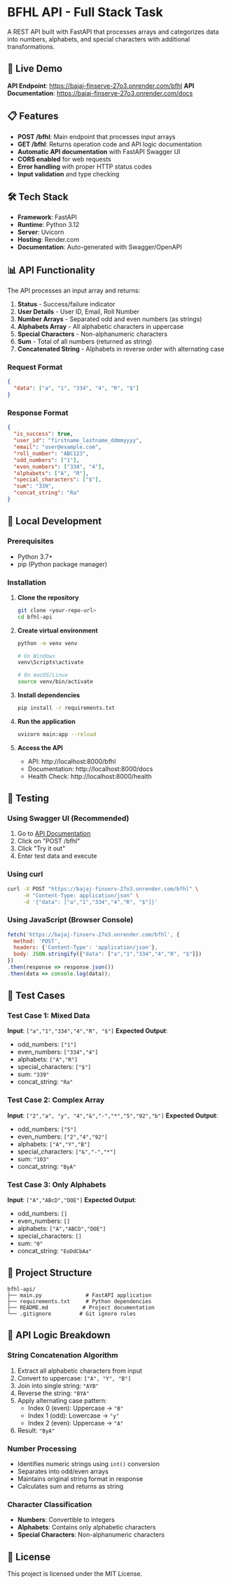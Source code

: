 
# BFHL API - Full Stack Task

A REST API built with FastAPI that processes arrays and categorizes data into numbers, alphabets, and special characters with additional transformations.

## 🚀 Live Demo

**API Endpoint**: https://bajaj-finserve-27o3.onrender.com/bfhl
**API Documentation**: https://bajaj-finserve-27o3.onrender.com/docs


## 📋 Features

- **POST /bfhl**: Main endpoint that processes input arrays
- **GET /bfhl**: Returns operation code and API logic documentation
- **Automatic API documentation** with FastAPI Swagger UI
- **CORS enabled** for web requests
- **Error handling** with proper HTTP status codes
- **Input validation** and type checking

## 🛠️ Tech Stack

- **Framework**: FastAPI
- **Runtime**: Python 3.12
- **Server**: Uvicorn
- **Hosting**: Render.com
- **Documentation**: Auto-generated with Swagger/OpenAPI

## 📊 API Functionality

The API processes an input array and returns:

1. **Status** - Success/failure indicator
2. **User Details** - User ID, Email, Roll Number
3. **Number Arrays** - Separated odd and even numbers (as strings)
4. **Alphabets Array** - All alphabetic characters in uppercase
5. **Special Characters** - Non-alphanumeric characters
6. **Sum** - Total of all numbers (returned as string)
7. **Concatenated String** - Alphabets in reverse order with alternating case

### Request Format
```json
{
  "data": ["a", "1", "334", "4", "R", "$"]
}
```

### Response Format
```json
{
  "is_success": true,
  "user_id": "firstname_lastname_ddmmyyyy",
  "email": "user@example.com",
  "roll_number": "ABC123",
  "odd_numbers": ["1"],
  "even_numbers": ["334", "4"],
  "alphabets": ["A", "R"],
  "special_characters": ["$"],
  "sum": "339",
  "concat_string": "Ra"
}
```

## 🔧 Local Development

### Prerequisites
- Python 3.7+
- pip (Python package manager)

### Installation

1. **Clone the repository**
   ```bash
   git clone <your-repo-url>
   cd bfhl-api
   ```

2. **Create virtual environment**
   ```bash
   python -m venv venv
   
   # On Windows
   venv\Scripts\activate
   
   # On macOS/Linux
   source venv/bin/activate
   ```

3. **Install dependencies**
   ```bash
   pip install -r requirements.txt
   ```

4. **Run the application**
   ```bash
   uvicorn main:app --reload
   ```

5. **Access the API**
   - API: http://localhost:8000/bfhl
   - Documentation: http://localhost:8000/docs
   - Health Check: http://localhost:8000/health

## 🧪 Testing

### Using Swagger UI (Recommended)
1. Go to [API Documentation](https://bajaj-finserv-27o3.onrender.com/docs)
2. Click on "POST /bfhl"
3. Click "Try it out"
4. Enter test data and execute

### Using curl
```bash
curl -X POST "https://bajaj-finserv-27o3.onrender.com/bfhl" \
     -H "Content-Type: application/json" \
     -d '{"data": ["a","1","334","4","R", "$"]}'
```

### Using JavaScript (Browser Console)
```javascript
fetch('https://bajaj-finserv-27o3.onrender.com/bfhl', {
  method: 'POST',
  headers: {'Content-Type': 'application/json'},
  body: JSON.stringify({"data": ["a","1","334","4","R", "$"]})
})
.then(response => response.json())
.then(data => console.log(data));
```

## 📝 Test Cases

### Test Case 1: Mixed Data
**Input**: `["a","1","334","4","R", "$"]`
**Expected Output**:
- odd_numbers: `["1"]`
- even_numbers: `["334","4"]`
- alphabets: `["A","R"]`
- special_characters: `["$"]`
- sum: `"339"`
- concat_string: `"Ra"`

### Test Case 2: Complex Array
**Input**: `["2","a", "y", "4","&","-","*","5","92","b"]`
**Expected Output**:
- odd_numbers: `["5"]`
- even_numbers: `["2","4","92"]`
- alphabets: `["A","Y","B"]`
- special_characters: `["&","-","*"]`
- sum: `"103"`
- concat_string: `"ByA"`

### Test Case 3: Only Alphabets
**Input**: `["A","ABcD","DOE"]`
**Expected Output**:
- odd_numbers: `[]`
- even_numbers: `[]`
- alphabets: `["A","ABCD","DOE"]`
- special_characters: `[]`
- sum: `"0"`
- concat_string: `"EoDdCbAa"`

## 📂 Project Structure

```
bfhl-api/
├── main.py              # FastAPI application
├── requirements.txt     # Python dependencies
├── README.md           # Project documentation
└── .gitignore         # Git ignore rules
```

## 🔄 API Logic Breakdown

### String Concatenation Algorithm
1. Extract all alphabetic characters from input
2. Convert to uppercase: `["A", "Y", "B"]`
3. Join into single string: `"AYB"`
4. Reverse the string: `"BYA"`
5. Apply alternating case pattern:
   - Index 0 (even): Uppercase → `"B"`
   - Index 1 (odd): Lowercase → `"y"`
   - Index 2 (even): Uppercase → `"A"`
6. Result: `"ByA"`

### Number Processing
- Identifies numeric strings using `int()` conversion
- Separates into odd/even arrays
- Maintains original string format in response
- Calculates sum and returns as string

### Character Classification
- **Numbers**: Convertible to integers
- **Alphabets**: Contains only alphabetic characters
- **Special Characters**: Non-alphanumeric characters

## 📄 License

This project is licensed under the MIT License.
